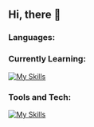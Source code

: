 ## Hi, there 👋

### Languages:

### Currently Learning: 
[![My Skills](https://skillicons.dev/icons?i=cpp,py)](https://skillicons.dev)

### Tools and Tech: 
[![My Skills](https://skillicons.dev/icons?i=notion,obsidian)](https://skillicons.dev)

